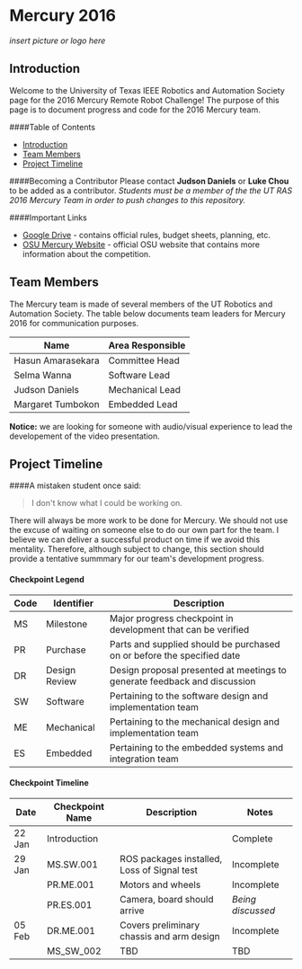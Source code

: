 # Mercury 2016
_insert picture or logo here_

## Introduction
Welcome to the University of Texas IEEE Robotics and Automation Society page for the 2016 Mercury Remote Robot Challenge!
The purpose of this page is to document progress and code for the 2016 Mercury team.

####Table of Contents
* [Introduction](#introduction)
* [Team Members](#team-members)
* [Project Timeline](#project-timeline)

####Becoming a Contributor
Please contact __Judson Daniels__ or __Luke Chou__ to be added as a contributor. _Students must be a member of the the UT RAS 2016 Mercury Team in order to push changes to this repository._ 

####Important Links

* [Google Drive]( https://drive.google.com/folderview?id=0B1K3QXwfZ4aoUG10X3B3WUM3NjQ&usp=sharing) - contains official rules, budget sheets, planning, etc. 
* [OSU Mercury Website](https://mercury.okstate.edu/) - official OSU website that contains more information about the competition.

## Team Members

The Mercury team is made of several members of the UT Robotics and Automation Society. The table below documents team leaders for Mercury 2016 for communication purposes.

| Name              | Area Responsible | 
| ----------------- | ---------------- |
| Hasun Amarasekara | Committee Head   | 
| Selma Wanna       | Software Lead    |
| Judson Daniels    | Mechanical Lead  |
| Margaret Tumbokon | Embedded Lead    |


__Notice:__ we are looking for someone with audio/visual experience to lead the developement of the video presentation.

## Project Timeline
 
####A mistaken student once said:

> I don't know what I could be working on.

There will always be more work to be done for Mercury. We should not use the excuse of waiting on someone else to do our own part for the team. I believe we can deliver a successful product on time if we avoid this mentality. Therefore, although subject to change, this section should provide a tentative summmary for our team's development progress.

#### Checkpoint Legend

| Code | Identifier    | Description                                                               |
| ---- | ------------- | ------------------------------------------------------------------------- |
| MS   | Milestone     | Major progress checkpoint in development that can be verified             |
| PR   | Purchase      | Parts and supplied should be purchased on or before the specified date    |
| DR   | Design Review | Design proposal presented at meetings to generate feedback and discussion |
| SW   | Software      | Pertaining to the software design and implementation team                 |
| ME   | Mechanical    | Pertaining to the mechanical design and implementation team               |
| ES   | Embedded      | Pertaining to the embedded systems and integration team                   |

#### Checkpoint Timeline

| Date   | Checkpoint Name  | Description                                 | Notes                   |
| ------ | ---------------  | ------------------------------------------- | ----------------------- |
| 22 Jan | Introduction     |                                             | Complete                |
| 29 Jan | MS.SW.001        | ROS packages installed, Loss of Signal test | Incomplete              |
|        | PR.ME.001        | Motors and wheels                           | Incomplete              |
|        | PR.ES.001        | Camera, board should arrive                 | _Being discussed_       |
| 05 Feb | DR.ME.001        | Covers preliminary chassis and arm design   | Incomplete              | 
|        | MS_SW_002        | TBD                                         | TBD                     |